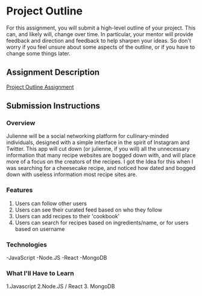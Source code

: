 # Project Outline
For this assignment, you will submit a high-level outline of your project. This can, and likely will, change over time. In particular, your mentor will provide feedback and direction and feedback to help sharpen your ideas. So don't worry if you feel unsure about some aspects of the outline, or if you have to change some things later.

## Assignment Description
[Project Outline Assignment](https://education.launchcode.org/liftoff/assignments/project-outline/)

## Submission Instructions

### Overview
Julienne will be a social networking platform for cullinary-minded individuals, designed with a simple interface in the spirit of Instagram and Twitter. This app will cut down (or julienne, if you will) all the unnecessary information that many recipe websites are bogged down with, and will place more of a focus on the creators of the recipes. I got the Idea for this when I was searching for a cheesecake recipe, and noticed how dated and bogged down with useless information most recipe sites are.

### Features
1. Users can follow other users
2. Users can see their curated feed based on who they follow
3. Users can add recipes to their 'cookbook'
4. Users can search for recipes based on ingredients/name, or for users based on username

### Technologies
-JavaScript
-Node.JS
-React
-MongoDB

### What I'll Have to Learn
1.Javascript
2.Node.JS / React
3. MongoDB
